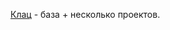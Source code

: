 [Клац](https://www.youtube.com/watch?v=Vl0H-qTclOg&ab_channel=freeCodeCamp.org) - база  + несколько проектов.

